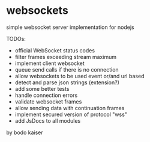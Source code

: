 # websockets

simple websocket server implementation for nodejs

TODOs:

* official WebSocket status codes
* filter frames exceeding stream maximum
* implement client websocket
* queue send calls if there is no connection
* allow websockets to be used event or/and url based
* detect and parse json strings (extension?)
* add some better tests
* handle connection errors
* validate websocket frames
* allow sending data with continuation frames
* implement secured version of protocol "wss"
* add JsDocs to all modules

by bodo kaiser